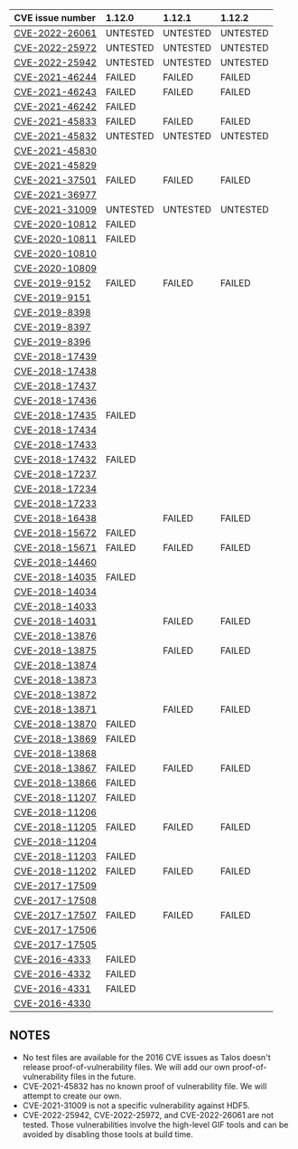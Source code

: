 | CVE issue number                                                           | 1.12.0 | 1.12.1 | 1.12.2 |
| :------------------------------------------------------------------------- | :----- | :----- | :----- |
| [CVE-2022-26061](https://cve.mitre.org/cgi-bin/cvename.cgi?name=CVE-2022-26061)          | UNTESTED | UNTESTED | UNTESTED |
| [CVE-2022-25972](https://cve.mitre.org/cgi-bin/cvename.cgi?name=CVE-2022-25972)          | UNTESTED | UNTESTED | UNTESTED |
| [CVE-2022-25942](https://cve.mitre.org/cgi-bin/cvename.cgi?name=CVE-2022-25942)          | UNTESTED | UNTESTED | UNTESTED |
| [CVE-2021-46244](https://cve.mitre.org/cgi-bin/cvename.cgi?name=CVE-2021-46244)          |  FAILED  | FAILED  | FAILED  |
| [CVE-2021-46243](https://cve.mitre.org/cgi-bin/cvename.cgi?name=CVE-2021-46243)          |  FAILED  | FAILED  | FAILED  |
| [CVE-2021-46242](https://cve.mitre.org/cgi-bin/cvename.cgi?name=CVE-2021-46242)          |  FAILED  |         |         |
| [CVE-2021-45833](https://cve.mitre.org/cgi-bin/cvename.cgi?name=CVE-2021-45833)          |  FAILED  | FAILED  | FAILED  |
| [CVE-2021-45832](https://cve.mitre.org/cgi-bin/cvename.cgi?name=CVE-2021-45832)          | UNTESTED | UNTESTED | UNTESTED |
| [CVE-2021-45830](https://cve.mitre.org/cgi-bin/cvename.cgi?name=CVE-2021-45830)          |          |         |         |
| [CVE-2021-45829](https://cve.mitre.org/cgi-bin/cvename.cgi?name=CVE-2021-45829)          |          |         |         |
| [CVE-2021-37501](https://cve.mitre.org/cgi-bin/cvename.cgi?name=CVE-2021-37501)          |  FAILED  | FAILED  | FAILED  |
| [CVE-2021-36977](https://cve.mitre.org/cgi-bin/cvename.cgi?name=CVE-2021-36977)          |          |         |         |
| [CVE-2021-31009](https://cve.mitre.org/cgi-bin/cvename.cgi?name=CVE-2021-31009)          | UNTESTED | UNTESTED | UNTESTED |
| [CVE-2020-10812](https://cve.mitre.org/cgi-bin/cvename.cgi?name=CVE-2020-10812)          |  FAILED  |         |         |
| [CVE-2020-10811](https://cve.mitre.org/cgi-bin/cvename.cgi?name=CVE-2020-10811)          |  FAILED  |         |         |
| [CVE-2020-10810](https://cve.mitre.org/cgi-bin/cvename.cgi?name=CVE-2020-10810)          |          |         |         |
| [CVE-2020-10809](https://cve.mitre.org/cgi-bin/cvename.cgi?name=CVE-2020-10809)          |          |         |         |
| [CVE-2019-9152](https://cve.mitre.org/cgi-bin/cvename.cgi?name=CVE-2019-9152)            |  FAILED  | FAILED  | FAILED  |
| [CVE-2019-9151](https://cve.mitre.org/cgi-bin/cvename.cgi?name=CVE-2019-9151)            |          |         |         |
| [CVE-2019-8398](https://cve.mitre.org/cgi-bin/cvename.cgi?name=CVE-2019-8398)            |          |         |         |
| [CVE-2019-8397](https://cve.mitre.org/cgi-bin/cvename.cgi?name=CVE-2019-8397)            |          |         |         |
| [CVE-2019-8396](https://cve.mitre.org/cgi-bin/cvename.cgi?name=CVE-2019-8396)            |          |         |         |
| [CVE-2018-17439](https://cve.mitre.org/cgi-bin/cvename.cgi?name=CVE-2018-17439)          |          |         |         |
| [CVE-2018-17438](https://cve.mitre.org/cgi-bin/cvename.cgi?name=CVE-2018-17438)          |          |         |         |
| [CVE-2018-17437](https://cve.mitre.org/cgi-bin/cvename.cgi?name=CVE-2018-17437)          |          |         |         |
| [CVE-2018-17436](https://cve.mitre.org/cgi-bin/cvename.cgi?name=CVE-2018-17436)          |          |         |         |
| [CVE-2018-17435](https://cve.mitre.org/cgi-bin/cvename.cgi?name=CVE-2018-17435)          |  FAILED  |         |         |
| [CVE-2018-17434](https://cve.mitre.org/cgi-bin/cvename.cgi?name=CVE-2018-17434)          |          |         |         |
| [CVE-2018-17433](https://cve.mitre.org/cgi-bin/cvename.cgi?name=CVE-2018-17433)          |          |         |         |
| [CVE-2018-17432](https://cve.mitre.org/cgi-bin/cvename.cgi?name=CVE-2018-17432)          |  FAILED  |         |         |
| [CVE-2018-17237](https://cve.mitre.org/cgi-bin/cvename.cgi?name=CVE-2018-17237)          |          |         |         |
| [CVE-2018-17234](https://cve.mitre.org/cgi-bin/cvename.cgi?name=CVE-2018-17234)          |          |         |         |
| [CVE-2018-17233](https://cve.mitre.org/cgi-bin/cvename.cgi?name=CVE-2018-17233)          |          |         |         |
| [CVE-2018-16438](https://cve.mitre.org/cgi-bin/cvename.cgi?name=CVE-2018-16438)          |          | FAILED  | FAILED  |
| [CVE-2018-15672](https://cve.mitre.org/cgi-bin/cvename.cgi?name=CVE-2018-15672)          |  FAILED  |         |         |
| [CVE-2018-15671](https://cve.mitre.org/cgi-bin/cvename.cgi?name=CVE-2018-15671)          |  FAILED  | FAILED  | FAILED  |
| [CVE-2018-14460](https://cve.mitre.org/cgi-bin/cvename.cgi?name=CVE-2018-14460)          |          |         |         |
| [CVE-2018-14035](https://cve.mitre.org/cgi-bin/cvename.cgi?name=CVE-2018-14035)          |  FAILED  |         |         |
| [CVE-2018-14034](https://cve.mitre.org/cgi-bin/cvename.cgi?name=CVE-2018-14034)          |          |         |         |
| [CVE-2018-14033](https://cve.mitre.org/cgi-bin/cvename.cgi?name=CVE-2018-14033)          |          |         |         |
| [CVE-2018-14031](https://cve.mitre.org/cgi-bin/cvename.cgi?name=CVE-2018-14031)          |          | FAILED  | FAILED  |
| [CVE-2018-13876](https://cve.mitre.org/cgi-bin/cvename.cgi?name=CVE-2018-13876)          |          |         |         |
| [CVE-2018-13875](https://cve.mitre.org/cgi-bin/cvename.cgi?name=CVE-2018-13875)          |          | FAILED  | FAILED  |
| [CVE-2018-13874](https://cve.mitre.org/cgi-bin/cvename.cgi?name=CVE-2018-13874)          |          |         |         |
| [CVE-2018-13873](https://cve.mitre.org/cgi-bin/cvename.cgi?name=CVE-2018-13873)          |          |         |         |
| [CVE-2018-13872](https://cve.mitre.org/cgi-bin/cvename.cgi?name=CVE-2018-13872)          |          |         |         |
| [CVE-2018-13871](https://cve.mitre.org/cgi-bin/cvename.cgi?name=CVE-2018-13871)          |          | FAILED  | FAILED  |
| [CVE-2018-13870](https://cve.mitre.org/cgi-bin/cvename.cgi?name=CVE-2018-13870)          |  FAILED  |         |         |
| [CVE-2018-13869](https://cve.mitre.org/cgi-bin/cvename.cgi?name=CVE-2018-13869)          |  FAILED  |         |         |
| [CVE-2018-13868](https://cve.mitre.org/cgi-bin/cvename.cgi?name=CVE-2018-13868)          |          |         |         |
| [CVE-2018-13867](https://cve.mitre.org/cgi-bin/cvename.cgi?name=CVE-2018-13867)          |  FAILED  | FAILED  | FAILED  |
| [CVE-2018-13866](https://cve.mitre.org/cgi-bin/cvename.cgi?name=CVE-2018-13866)          |  FAILED  |         |         |
| [CVE-2018-11207](https://cve.mitre.org/cgi-bin/cvename.cgi?name=CVE-2018-11207)          |  FAILED  |         |         |
| [CVE-2018-11206](https://cve.mitre.org/cgi-bin/cvename.cgi?name=CVE-2018-11206)          |          |         |         |
| [CVE-2018-11205](https://cve.mitre.org/cgi-bin/cvename.cgi?name=CVE-2018-11205)          |  FAILED  | FAILED  | FAILED  |
| [CVE-2018-11204](https://cve.mitre.org/cgi-bin/cvename.cgi?name=CVE-2018-11204)          |          |         |         |
| [CVE-2018-11203](https://cve.mitre.org/cgi-bin/cvename.cgi?name=CVE-2018-11203)          |  FAILED  |         |         |
| [CVE-2018-11202](https://cve.mitre.org/cgi-bin/cvename.cgi?name=CVE-2018-11202)          |  FAILED  | FAILED  | FAILED  |
| [CVE-2017-17509](https://cve.mitre.org/cgi-bin/cvename.cgi?name=CVE-2017-17509)          |          |         |         |
| [CVE-2017-17508](https://cve.mitre.org/cgi-bin/cvename.cgi?name=CVE-2017-17508)          |          |         |         |
| [CVE-2017-17507](https://cve.mitre.org/cgi-bin/cvename.cgi?name=CVE-2017-17507)          |  FAILED  | FAILED  | FAILED  |
| [CVE-2017-17506](https://cve.mitre.org/cgi-bin/cvename.cgi?name=CVE-2017-17506)          |          |         |         |
| [CVE-2017-17505](https://cve.mitre.org/cgi-bin/cvename.cgi?name=CVE-2017-17505)          |          |         |         |
| [CVE-2016-4333](https://cve.mitre.org/cgi-bin/cvename.cgi?name=CVE-2016-4333)            |  FAILED  |         |         |
| [CVE-2016-4332](https://cve.mitre.org/cgi-bin/cvename.cgi?name=CVE-2016-4332)            |  FAILED  |         |         |
| [CVE-2016-4331](https://cve.mitre.org/cgi-bin/cvename.cgi?name=CVE-2016-4331)            |  FAILED  |         |         |
| [CVE-2016-4330](https://cve.mitre.org/cgi-bin/cvename.cgi?name=CVE-2016-4330)            |          |         |         |

## NOTES
* No test files are available for the 2016 CVE issues as Talos doesn't release proof-of-vulnerability files. We will add our own proof-of-vulnerability files in the future.
* CVE-2021-45832 has no known proof of vulnerability file. We will attempt to create our own.
* CVE-2021-31009 is not a specific vulnerability against HDF5.
* CVE-2022-25942, CVE-2022-25972, and CVE-2022-26061 are not tested. Those vulnerabilities involve the high-level GIF tools and can be avoided by disabling those tools at build time.
